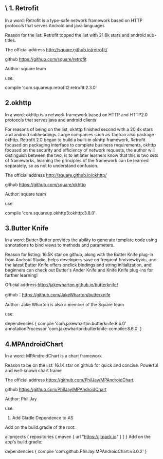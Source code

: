 

## \ 1. Retrofit　　
In a word: Retrofit is a type-safe network framework based on HTTP protocols that serves Android and java languages

Reason for the list: Retrofit topped the list with 21.8k stars and android sub-titles.

The official address http://square.github.io/retrofit/

github https://github.com/square/retrofit

Author: square team

use:

compile 'com.squareup.retrofit2:retrofit:2.3.0'


## 2\.okhttp

In a word: okhttp is a network framework based on HTTP and HTTP2.0 protocols that serves java and android clients

For reasons of being on the list, okhttp finished second with a 20.4k stars and android subheadings. Large companies such as Taobao also package okhttp. Retrofit 2.0 began to build a built-in okhttp framework, Retrofit focused on packaging interface to complete business requirements, okhttp focused on the security and efficiency of network requests, the author will distinguish between the two, is to let later learners know that this is two sets of frameworks, learning the principles of the framework can be learned separately, so as not to understand confusion.

The official address http://square.github.io/okhttp/

github https://github.com/square/okhttp

Author: square team

use:

compile 'com.squareup.okhttp3:okhttp:3.8.0'

## 3\.Butter Knife

In a word: Butter Butter provides the ability to generate template code using annotations to bind views to methods and parameters.

Reason for listing: 16.5K star on github, along with the Butter Knife plug-in from Android Studio, helps developers save on frequent findviewbyids, and the latest Butter Knife offers onclick bindings and string initialization, and beginners can check out Butter's Ander Knife and Knife Knife plug-ins for further learning!

Official address:http://jakewharton.github.io/butterknife/

github：https://github.com/JakeWharton/butterknife

Author: Jake Wharton is also a member of the Square team

use:

dependencies {
  compile 'com.jakewharton:butterknife:8.6.0' annotationProcessor 'com.jakewharton:butterknife-compiler:8.6.0' }

## 4\.MPAndroidChart

In a word: MPAndroidChart is a chart framework

Reason to be on the list: 16.1K star on github for quick and concise. Powerful and well-known chart frame

The official address https://github.com/PhilJay/MPAndroidChart

github https://github.com/PhilJay/MPAndroidChart

Author: Phil Jay

use:

1. Add Gladle Dependence to AS

Add on the build.gradle of the root:

allprojects {
      repositories {
          maven { url "https://jitpack.io" }
      }
  }
Add on the app's build.gradle:

dependencies {
      compile 'com.github.PhilJay:MPAndroidChart:v3.0.2' }
